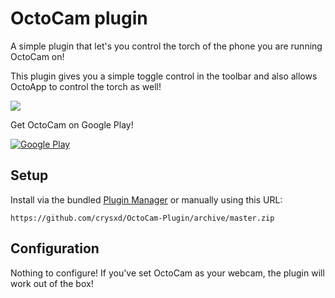 # OctoCam plugin
A simple plugin that let's you control the torch of the phone you are running OctoCam on!

This plugin gives you a simple toggle control in the toolbar and also allows OctoApp to control the torch as well!

![](https://github.com/crysxd/OctoCam-Plugin/blob/master/images/toolbar.png)

Get OctoCam on Google Play!

[![Google Play](https://github.com/crysxd/OctoCam-Plugin/blob/master/images/google_play.png)](https://play.google.com/store/apps/details?id=de.crysxd.octocam&hl=en&gl=US)

## Setup
Install via the bundled [Plugin Manager](https://docs.octoprint.org/en/master/bundledplugins/pluginmanager.html)
or manually using this URL:

	https://github.com/crysxd/OctoCam-Plugin/archive/master.zip

## Configuration
Nothing to configure! If you've set OctoCam as your webcam, the plugin will work out of the box!
